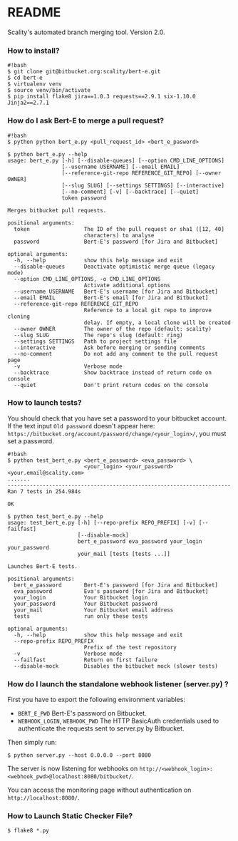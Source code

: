 # README #

Scality's automated branch merging tool. Version 2.0.

### How to install? ###

```
#!bash
$ git clone git@bitbucket.org:scality/bert-e.git
$ cd bert-e
$ virtualenv venv
$ source venv/bin/activate
$ pip install flake8 jira==1.0.3 requests==2.9.1 six-1.10.0 Jinja2==2.7.1
```

### How do I ask Bert-E to merge a pull request? ###

```
#!bash
$ python python bert_e.py <pull_request_id> <bert_e_pasword>

$ python bert_e.py --help
usage: bert_e.py [-h] [--disable-queues] [--option CMD_LINE_OPTIONS]
                 [--username USERNAME] [--email EMAIL]
                 [--reference-git-repo REFERENCE_GIT_REPO] [--owner OWNER]
                 [--slug SLUG] [--settings SETTINGS] [--interactive]
                 [--no-comment] [-v] [--backtrace] [--quiet]
                 token password

Merges bitbucket pull requests.

positional arguments:
  token                 The ID of the pull request or sha1 ([12, 40]
                        characters) to analyse
  password              Bert-E's password [for Jira and Bitbucket]

optional arguments:
  -h, --help            show this help message and exit
  --disable-queues      Deactivate optimistic merge queue (legacy mode)
  --option CMD_LINE_OPTIONS, -o CMD_LINE_OPTIONS
                        Activate additional options
  --username USERNAME   Bert-E's username [for Jira and Bitbucket]
  --email EMAIL         Bert-E's email [for Jira and Bitbucket]
  --reference-git-repo REFERENCE_GIT_REPO
                        Reference to a local git repo to improve cloning
                        delay. If empty, a local clone will be created
  --owner OWNER         The owner of the repo (default: scality)
  --slug SLUG           The repo's slug (default: ring)
  --settings SETTINGS   Path to project settings file
  --interactive         Ask before merging or sending comments
  --no-comment          Do not add any comment to the pull request page
  -v                    Verbose mode
  --backtrace           Show backtrace instead of return code on console
  --quiet               Don't print return codes on the console

```

### How to launch tests? ###

You should check that you have set a password to your bitbucket account.
If the text input `Old password` doesn't appear here:
`https://bitbucket.org/account/password/change/<your_login>/`, you must set a password.

```
#!bash
$ python test_bert_e.py <bert_e_password> <eva_password> \
                        <your_login> <your_password> <your.email@scality.com>
.......
----------------------------------------------------------------------
Ran 7 tests in 254.984s

OK

$ python test_bert_e.py --help
usage: test_bert_e.py [-h] [--repo-prefix REPO_PREFIX] [-v] [--failfast]
                      [--disable-mock]
                      bert_e_password eva_password your_login your_password
                      your_mail [tests [tests ...]]

Launches Bert-E tests.

positional arguments:
  bert_e_password       Bert-E's password [for Jira and Bitbucket]
  eva_password          Eva's password [for Jira and Bitbucket]
  your_login            Your Bitbucket login
  your_password         Your Bitbucket password
  your_mail             Your Bitbucket email address
  tests                 run only these tests

optional arguments:
  -h, --help            show this help message and exit
  --repo-prefix REPO_PREFIX
                        Prefix of the test repository
  -v                    Verbose mode
  --failfast            Return on first failure
  --disable-mock        Disables the bitbucket mock (slower tests)
```

### How do I launch the standalone webhook listener (server.py) ?

First you have to export the following environment variables:

* `BERT_E_PWD` Bert-E's password on Bitbucket.
* `WEBHOOK_LOGIN`, `WEBHOOK_PWD` The HTTP BasicAuth credentials used to
  authenticate the requests sent to server.py by Bitbucket.


Then simply run:

```
$ python server.py --host 0.0.0.0 --port 8080
```

The server is now listening for webhooks on
`http://<webhook_login>:<webhook_pwd>@localhost:8080/bitbucket/`.

You can access the monitoring page without authentication on
`http://localhost:8080/`.


### How to Launch Static Checker File?

```
$ flake8 *.py
```

